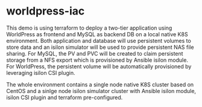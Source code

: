 # worldpress-iac
This demo is using terraform to deploy a two-tier application using WorldPress as frontend and MySQL as backend DB on a local native K8S environment.
Both application and database will use persistent volumes to store data and an isilon simulator will be used to provide persistent NAS file sharing.
For MySQL, the PV and PVC will be created to claim persistent storage from a NFS export which is provisioned by Ansible isilon module.
For WorldPress, the persistent volume will be automatically provisioned by leveraging isilon CSI plugin. 

The whole environment contains a single node native K8S cluster based on CentOS and a sinlge node isilon simulator cluster with Ansible isilon module, isilon CSI plugin and terraform pre-configured.   

